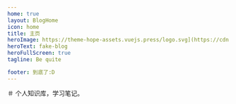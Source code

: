 ```yaml
---
home: true
layout: BlogHome
icon: home
title: 主页
heroImage: https://theme-hope-assets.vuejs.press/logo.svg](https://cdn.jsdelivr.net/gh/fakeppa/blog-img/I123781241923.svg
heroText: fake-blog
heroFullScreen: true
tagline: Be quite

footer: 到底了:D
---
```


＃ 个人知识库，学习笔记。

